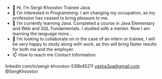 - 👋 Hi, I’m Sergii Khvostov Trainee Java
- 👀 I’m interested in Programming. I am changing my occupation, as my profession has ceased to bring pleasure to me.
- 🌱 I’m currently learning Java. Completed a course in Java Elementary and Web and SQL Fundamentals. I studied with a mentor. Now I am learning the language more...
- 💞️ I’m looking to collaborate on in the case of an intern or trainee, I will be very happy to study along with work, as this will bring faster results for both me and the employer.
- 📫 How to reach me Contact Information:

linkedin.com/in/sergii-khvostov-536b45211
yasha3ua@gmail.com
@SergKhvostov

<!---
Khvostov-JJD/Khvostov-JJD is a ✨ special ✨ repository because its `README.md` (this file) appears on your GitHub profile.
You can click the Preview link to take a look at your changes.
--->

